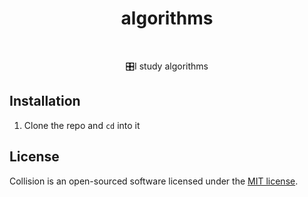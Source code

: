 <p align="center">
    <h1 align="center">algorithms</h1>
    <br>
</p>
<p align="center">🎛I study algorithms</p>

## Installation
1. Clone the repo and `cd` into it

## License

Collision is an open-sourced software licensed under the [MIT license](LICENSE.md).
